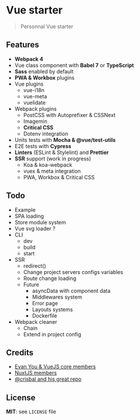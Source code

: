 # Vue starter

> Personnal Vue starter

## Features

* **Webpack 4**
* Vue class component with **Babel 7** or **TypeScript**
* **Sass** enabled by default
* **PWA & Workbox** plugins
* Vue plugins
  * vue-i18n
  * vue-meta
  * vuelidate
* Webpack plugins
  * PostCSS with Autoprefixer & CSSNext
  * Imagemin
  * **Critical CSS**
  * Dotenv integration
* Units tests with **Mocha & @vue/test-utils**
* E2E tests with **Cypress**
* **Linters** (ESLint & Stylelint) and **Prettier**
* **SSR** support (work in progress)
  * Koa & koa-webpack
  * vuex & meta integration
  * PWA, Workbox & Critical CSS

## Todo

* Example
* SPA loading
* Store module system
* Vue svg loader ?
* CLI
  * dev
  * build
  * start
* SSR
  * redirect()
  * Change project servers configs variables
  * Route change loading
  * Future
    * asyncData with component data
    * Middlewares system
    * Error page
    * Layouts systems
    * Dockerfile
* Webpack cleaner
  * Chain
  * Extend in project config

## Credits

* [Evan You & VueJS core members](https://vuejs.org/)
* [NuxtJS members](https://nuxtjs.org/)
* [@crisbal and his great repo](https://github.com/crisbal/vue-webpack-ssr-fully-featured)

## License

**MIT**: see `LICENSE` file
